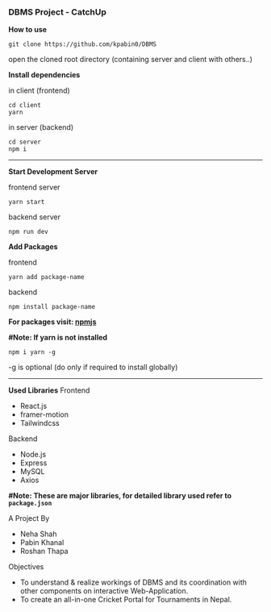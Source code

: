 ### DBMS Project - CatchUp

**How to use**

    git clone https://github.com/kpabin0/DBMS

open the cloned root directory (containing server and client with others..)

**Install dependencies**

in client (frontend)

    cd client
    yarn

in server (backend)

    cd server 
    npm i

<hr />

**Start Development Server**

frontend server

    yarn start

backend server

    npm run dev

**Add Packages**

frontend

    yarn add package-name

backend

    npm install package-name

**For packages visit: [npmjs](https://www.npmjs.com/)**

**#Note: If yarn is not installed**

    npm i yarn -g

-g is optional (do only if required to install globally)

<hr />

**Used Libraries**
Frontend
- React.js
- framer-motion
- Tailwindcss

Backend
- Node.js
- Express
- MySQL
- Axios


**#Note: These are major libraries, for detailed library used refer to `package.json`**

A Project By
- Neha Shah
- Pabin Khanal
- Roshan Thapa

Objectives
- To understand & realize workings of DBMS and its coordination with other components on interactive Web-Application.
- To create an all-in-one Cricket Portal for Tournaments in Nepal.
